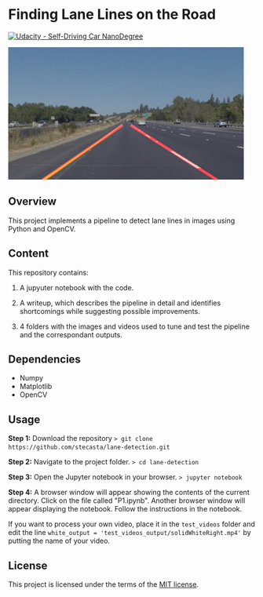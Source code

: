 # **Finding Lane Lines on the Road** 
[![Udacity - Self-Driving Car NanoDegree](https://s3.amazonaws.com/udacity-sdc/github/shield-carnd.svg)](http://www.udacity.com/drive)

<img src="test_images_output/7_final.jpg" width="480" alt="Combined Image" />

Overview
---

This project implements a pipeline to detect lane lines in images using Python and OpenCV.

Content
---
This repository contains:

1. A jupyuter notebook with the code.

2. A writeup, which describes the pipeline in detail and identifies shortcomings while suggesting possible improvements.

3. 4 folders with the images and videos used to tune and test the pipeline and the correspondant outputs.

Dependencies
---
* Numpy
* Matplotlib
* OpenCV

Usage
---
<!-- Dependencies-->
**Step 1:** Download the repository `> git clone https://github.com/stecasta/lane-detection.git`

**Step 2:** Navigate to the project folder. `> cd lane-detection`

**Step 3:** Open the Jupyter notebook in your browser. `> jupyter notebook`

**Step 4:** A browser window will appear showing the contents of the current directory.  Click on the file called "P1.ipynb".  Another browser window will appear displaying the notebook.  Follow the instructions in the notebook.

If you want to process your own video, place it in the `test_videos` folder and edit the line `white_output = 'test_videos_output/solidWhiteRight.mp4'` by putting the name of your video.

License
---

This project is licensed under the terms of the [MIT license](https://opensource.org/licenses/MIT).
